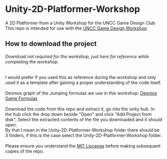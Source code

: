 # Unity-2D-Platformer-Workshop
A 2D Platformer from a Unity Workshop for the UNCC Game Design Club <br />
This repo is intended for use with the [UNCC Game Design Workshop](https://docs.google.com/presentation/d/1dBMYh3pcgGIJ3jWSKoY18lTeLbvhqx37xJ-4TU_uXjE/edit?usp=sharing) <br />

## How to download the project 
###### Download not required for the workshop, just here for reference while completing the workshop.
I would prefer if you used this as reference during the workshop and only used it as a template after gaining a proper understanding of the code itself. <br />
<br />
Desmos graph of the Jumping formulas we use in this workshop: [Desmos Game Formulas](https://www.desmos.com/calculator/cgbtu8qjh3)<br />
<br />
Download the code from this repo and extract it, go into the unity hub. In the hub click the drop down beside "Open" and click "Add Project from disk", Select the extracted contents of the file you downloaded and it should open. <br />
By that I mean in the Unity-2D-Platformer-Workshop folder there should be 3 folders, if this is the case select the Unity-2D-Platformer-Workshop folder. <br />
<br />
Please ensure you understand the [MIT Liscense](https://www.mit.edu/~amini/LICENSE.md) before making subsequent copies of the repo.
